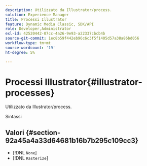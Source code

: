```yaml
---
description: Utilizzato da Illustrator/process.
solution: Experience Manager
title: Processi Illustrator
feature: Dynamic Media Classic, SDK/API
role: Developer,Administrator
exl-id: 42520442-07cc-4a26-9e93-a22337cbcb4b
source-git-commit: 1ec8b59f442eb96c6c3f5f1405d57a38a86bd056
workflow-type: tm+mt
source-wordcount: '19'
ht-degree: 5%

---
```


# Processi Illustrator{#illustrator-processes}

Utilizzato da Illustrator/process.

Sintassi

## Valori {#section-92a45a4a33d64681b16b7b295c109cc3}

* [!DNL `None`]
* [!DNL `Rasterize`]
